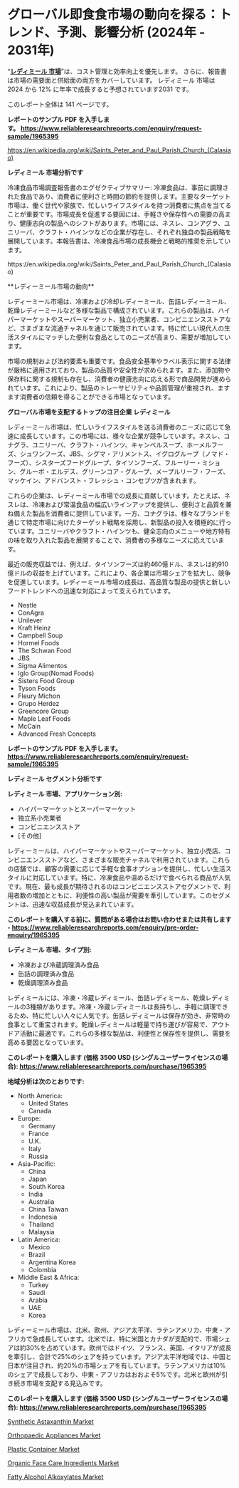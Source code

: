 <p><h1>グローバル即食食市場の動向を探る：トレンド、予測、影響分析 (2024年 - 2031年)</h1></p><p>&ldquo;<strong><a href="https://www.reliableresearchreports.com/ready-meal-r1965395?utm_campaign=110&utm_medium=9&utm_source=Github&utm_content=ia&utm_term=15112024&utm_id=ready-meal">レディミール 市場</a></strong>&rdquo;は、コスト管理と効率向上を優先します。 さらに、報告書は市場の需要面と供給面の両方をカバーしています。 レディミール 市場は 2024 から 12% に年率で成長すると予想されています2031 です。</p>
<p>このレポート全体は 141 ページです。</p>
<p><strong>レポートのサンプル PDF を入手します。&nbsp;<a href="https://www.reliableresearchreports.com/enquiry/request-sample/1965395?utm_campaign=110&utm_medium=9&utm_source=Github&utm_content=ia&utm_term=15112024&utm_id=ready-meal">https://www.reliableresearchreports.com/enquiry/request-sample/1965395</a></strong></p>
<p><a href="https://en.wikipedia.org/wiki/Saints_Peter_and_Paul_Parish_Church_(Calasiao)?utm_campaign=110&utm_medium=9&utm_source=Github&utm_content=ia&utm_term=15112024&utm_id=ready-meal">https://en.wikipedia.org/wiki/Saints_Peter_and_Paul_Parish_Church_(Calasiao)</a></p>
<p><strong>レディミール 市場分析です</strong></p>
<p><p>冷凍食品市場調査報告書のエグゼクティブサマリー: 冷凍食品は、事前に調理された食品であり、消費者に便利さと時間の節約を提供します。主要なターゲット市場は、働く世代や家族で、忙しいライフスタイルを持つ消費者に焦点を当てることが重要です。市場成長を促進する要因には、手軽さや保存性への需要の高まり、健康志向の製品へのシフトがあります。市場には、ネスレ、コンアグラ、ユニリーバ、クラフト・ハインツなどの企業が存在し、それぞれ独自の製品戦略を展開しています。本報告書は、冷凍食品市場の成長機会と戦略的推奨を示しています。</p></p>
<p>https://en.wikipedia.org/wiki/Saints_Peter_and_Paul_Parish_Church_(Calasiao)</p>
<p><p>**レディーミール市場の動向**</p><p>レディーミール市場は、冷凍および冷却レディーミール、缶詰レディーミール、乾燥レディーミールなど多様な製品で構成されています。これらの製品は、ハイパーマーケットやスーパーマーケット、独立小売業者、コンビニエンスストアなど、さまざまな流通チャネルを通じて販売されています。特に忙しい現代人の生活スタイルにマッチした便利な食品としてのニーズが高まり、需要が増加しています。</p><p>市場の規制および法的要素も重要です。食品安全基準やラベル表示に関する法律が厳格に適用されており、製品の品質や安全性が求められます。また、添加物や保存料に関する規制も存在し、消費者の健康志向に応える形で商品開発が進められています。これにより、製品のトレーサビリティや品質管理が重視され、ますます消費者の信頼を得ることができる市場となっています。</p></p>
<p><strong>グローバル市場を支配するトップの注目企業 レディミール</strong></p>
<p><p>レディーミール市場は、忙しいライフスタイルを送る消費者のニーズに応じて急速に成長しています。この市場には、様々な企業が競争しています。ネスレ、コナグラ、ユニリーバ、クラフト・ハインツ、キャンベルスープ、ホーメルフーズ、シュワンフーズ、JBS、シグマ・アリメントス、イグログループ（ノマド・フーズ）、シスターズフードグループ、タイソンフーズ、フルーリー・ミション、グルーポ・エルデス、グリーンコア・グループ、メープルリーフ・フーズ、マッケイン、アドバンスト・フレッシュ・コンセプツが含まれます。</p><p>これらの企業は、レディーミール市場での成長に貢献しています。たとえば、ネスレは、冷凍および常温食品の幅広いラインアップを提供し、便利さと品質を兼ね備えた製品を消費者に提供しています。一方、コナグラは、様々なブランドを通じて特定市場に向けたターゲット戦略を採用し、新製品の投入を積極的に行っています。ユニリーバやクラフト・ハインツも、健全志向のメニューや地方特有の味を取り入れた製品を展開することで、消費者の多様なニーズに応えています。</p><p>最近の販売収益では、例えば、タイソンフーズは約460億ドル、ネスレは約910億ドルの収益を上げています。これにより、各企業は市場シェアを拡大し、競争を促進しています。レディーミール市場の成長は、高品質な製品の提供と新しいフードトレンドへの迅速な対応によって支えられています。</p></p>
<p><ul><li>Nestle</li><li>ConAgra</li><li>Unilever</li><li>Kraft Heinz</li><li>Campbell Soup</li><li>Hormel Foods</li><li>The Schwan Food</li><li>JBS</li><li>Sigma Alimentos</li><li>Iglo Group(Nomad Foods)</li><li>Sisters Food Group</li><li>Tyson Foods</li><li>Fleury Michon</li><li>Grupo Herdez</li><li>Greencore Group</li><li>Maple Leaf Foods</li><li>McCain</li><li>Advanced Fresh Concepts</li></ul></p>
<p><strong>レポートのサンプル PDF を入手します。 <a href="https://www.reliableresearchreports.com/enquiry/request-sample/1965395?utm_campaign=110&utm_medium=9&utm_source=Github&utm_content=ia&utm_term=15112024&utm_id=ready-meal">https://www.reliableresearchreports.com/enquiry/request-sample/1965395</a></strong></p>
<p><strong>レディミール セグメント分析です</strong></p>
<p><strong>レディミール 市場、アプリケーション別:</strong></p>
<p><ul><li>ハイパーマーケットとスーパーマーケット</li><li>独立系小売業者</li><li>コンビニエンスストア</li><li>[その他]</li></ul></p>
<p><p>レディーミールは、ハイパーマーケットやスーパーマーケット、独立小売店、コンビニエンスストアなど、さまざまな販売チャネルで利用されています。これらの店舗では、顧客の需要に応じて手軽な食事オプションを提供し、忙しい生活スタイルに対応しています。特に、冷凍食品や温めるだけで食べられる商品が人気です。現在、最も成長が期待されるのはコンビニエンスストアセグメントで、利用者数の増加とともに、利便性の高い製品が需要を牽引しています。このセグメントは、迅速な収益成長が見込まれています。</p></p>
<p><strong>このレポートを購入する前に、質問がある場合はお問い合わせまたは共有します - <a href="https://www.reliableresearchreports.com/enquiry/pre-order-enquiry/1965395?utm_campaign=110&utm_medium=9&utm_source=Github&utm_content=ia&utm_term=15112024&utm_id=ready-meal">https://www.reliableresearchreports.com/enquiry/pre-order-enquiry/1965395</a></strong></p>
<p><strong>レディミール 市場、タイプ別:</strong></p>
<p><ul><li>冷凍および冷蔵調理済み食品</li><li>缶詰の調理済み食品</li><li>乾燥調理済み食品</li></ul></p>
<p><p>レディミールには、冷凍・冷蔵レディミール、缶詰レディミール、乾燥レディミールの3種類があります。冷凍・冷蔵レディミールは長持ちし、手軽に調理できるため、特に忙しい人々に人気です。缶詰レディミールは保存が効き、非常時の食事として重宝されます。乾燥レディミールは軽量で持ち運びが容易で、アウトドア活動に最適です。これらの多様な製品は、利便性と保存性を提供し、需要を高める要因となっています。</p></p>
<p><strong>このレポートを購入します (価格 3500 USD (シングルユーザーライセンスの場合): <a href="https://www.reliableresearchreports.com/purchase/1965395?utm_campaign=110&utm_medium=9&utm_source=Github&utm_content=ia&utm_term=15112024&utm_id=ready-meal">https://www.reliableresearchreports.com/purchase/1965395</a></strong></p>
<p><strong>地域分析は次のとおりです:</strong></p>
<p><ul>
    <li>
        North America:
        <ul>
            <li>United States</li>
            <li>Canada</li>
        </ul>
    </li>
    <li>
        Europe:
        <ul>
            <li>Germany</li>
            <li>France</li>
            <li>U.K.</li>
            <li>Italy</li>
            <li>Russia</li>
        </ul>
    </li>
    <li>
        Asia-Pacific:
        <ul>
            <li>China</li>
            <li>Japan</li>
            <li>South Korea</li>
            <li>India</li>
            <li>Australia</li>
            <li>China Taiwan</li>
            <li>Indonesia</li>
            <li>Thailand</li>
            <li>Malaysia</li>
        </ul>
    </li>
    <li>
        Latin America:
        <ul>
            <li>Mexico</li>
            <li>Brazil</li>
            <li>Argentina Korea</li>
            <li>Colombia</li>
        </ul>
    </li>
    <li>
        Middle East & Africa:
        <ul>
            <li>Turkey</li>
            <li>Saudi</li>
            <li>Arabia</li>
            <li>UAE</li>
            <li>Korea</li>
        </ul>
    </li>
    </ul></p>
<p><p>レディーミール市場は、北米、欧州、アジア太平洋、ラテンアメリカ、中東・アフリカで急成長しています。北米では、特に米国とカナダが支配的で、市場シェアは約30%を占めています。欧州ではドイツ、フランス、英国、イタリアが成長を牽引し、合計で25%のシェアを持っています。アジア太平洋地域では、中国と日本が注目され、約20%の市場シェアを有しています。ラテンアメリカは10%のシェアで成長しており、中東・アフリカはおおよそ5%です。北米と欧州が引き続き市場を支配する見込みです。</p></p>
<p><strong>このレポートを購入します (価格 3500 USD (シングルユーザーライセンスの場合): <a href="https://www.reliableresearchreports.com/purchase/1965395?utm_campaign=110&utm_medium=9&utm_source=Github&utm_content=ia&utm_term=15112024&utm_id=ready-meal">https://www.reliableresearchreports.com/purchase/1965395</a></strong></p>
<p><p><a href="https://www.linkedin.com/pulse/synthetic-astaxanthin-market-pulse-46-expansion-blueprint-cansc?utm_campaign=110&utm_medium=9&utm_source=Github&utm_content=ia&utm_term=15112024&utm_id=ready-meal">Synthetic Astaxanthin Market</a></p><p><a href="https://issuu.com/reportprime-2/docs/orthopaedic-appliances-market-size-_d8b8e36fbeece2?utm_campaign=110&utm_medium=9&utm_source=Github&utm_content=ia&utm_term=15112024&utm_id=ready-meal">Orthopaedic Appliances Market</a></p><p><a href="https://github.com/NarcisoFerry/Market-Research-Report-List-1/blob/main/plastic-container-market.md?utm_campaign=110&utm_medium=9&utm_source=Github&utm_content=ia&utm_term=15112024&utm_id=ready-meal">Plastic Container Market</a></p><p><a href="https://github.com/globismark/Market-Research-Report-List-5/blob/main/organic-face-care-ingredients-market.md?utm_campaign=110&utm_medium=9&utm_source=Github&utm_content=ia&utm_term=15112024&utm_id=ready-meal">Organic Face Care Ingredients Market</a></p><p><a href="https://www.linkedin.com/pulse/emerging-trends-fatty-alcohol-alkoxylates-market-global-outlook-4ogfc?utm_campaign=110&utm_medium=9&utm_source=Github&utm_content=ia&utm_term=15112024&utm_id=ready-meal">Fatty Alcohol Alkoxylates Market</a></p></p>